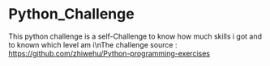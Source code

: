 # Python_Challenge
This python challenge is a self-Challenge to know how much skills i got and to known which level am i\nThe challenge source : https://github.com/zhiwehu/Python-programming-exercises
